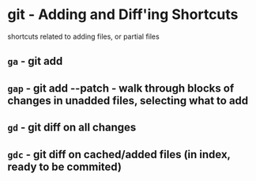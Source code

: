 # git - Adding and Diff'ing Shortcuts

shortcuts related to adding files, or partial files

## `ga` - git add

## `gap` - git add --patch - walk through blocks of changes in unadded files, selecting what to add

## `gd` - git diff on all changes

## `gdc` - git diff on cached/added files (in index, ready to be commited)
